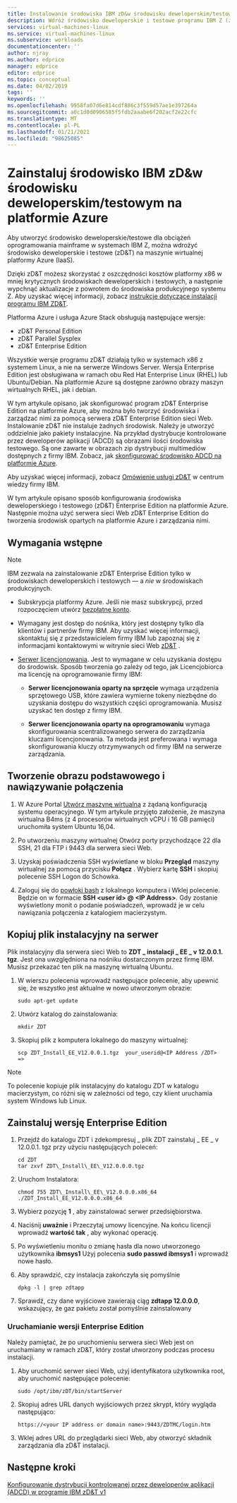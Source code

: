```yaml
---
title: Instalowanie środowiska IBM zD&w środowisku deweloperskim/testowym na platformie Azure | Microsoft Docs
description: Wdróż środowisko deweloperskie i testowe programu IBM Z (zD&T) na platformie Azure Virtual Machines (VM) jako usługa (IaaS).
services: virtual-machines-linux
ms.service: virtual-machines-linux
ms.subservice: workloads
documentationcenter: ''
author: njray
ms.author: edprice
manager: edprice
editor: edprice
ms.topic: conceptual
ms.date: 04/02/2019
tags: ''
keywords: ''
ms.openlocfilehash: 9958fa07d6e814cdf886c3f559d57ae1e397264a
ms.sourcegitcommit: a0c1d0d0906585f5fdb2aaabe6f202acf2e22cfc
ms.translationtype: MT
ms.contentlocale: pl-PL
ms.lasthandoff: 01/21/2021
ms.locfileid: "98625085"
---
```

# <a name="install-ibm-zdt-devtest-environment-on-azure"></a>Zainstaluj środowisko IBM zD&w środowisku deweloperskim/testowym na platformie Azure

Aby utworzyć środowisko deweloperskie/testowe dla obciążeń oprogramowania mainframe w systemach IBM Z, można wdrożyć środowisko deweloperskie i testowe (zD&T) na maszynie wirtualnej platformy Azure (IaaS).

Dzięki zD&T możesz skorzystać z oszczędności kosztów platformy x86 w mniej krytycznych środowiskach deweloperskich i testowych, a następnie wypchnąć aktualizacje z powrotem do środowiska produkcyjnego systemu Z. Aby uzyskać więcej informacji, zobacz [instrukcje dotyczące instalacji programu IBM ZD&T](https://www-01.ibm.com/support/docview.wss?uid=swg24044565#INSTALL).

Platforma Azure i usługa Azure Stack obsługują następujące wersje:

- zD&T Personal Edition
- zD&T Parallel Sysplex
- zD&T Enterprise Edition

Wszystkie wersje programu zD&T działają tylko w systemach x86 z systemem Linux, a nie na serwerze Windows Server. Wersja Enterprise Edition jest obsługiwana w ramach obu Red Hat Enterprise Linux (RHEL) lub Ubuntu/Debian. Na platformie Azure są dostępne zarówno obrazy maszyn wirtualnych RHEL, jak i debian.

W tym artykule opisano, jak skonfigurować program zD&T Enterprise Edition na platformie Azure, aby można było tworzyć środowiska i zarządzać nimi za pomocą serwera zD&T Enterprise Edition sieci Web. Instalowanie zD&T nie instaluje żadnych środowisk. Należy je utworzyć oddzielnie jako pakiety instalacyjne. Na przykład dystrybucje kontrolowane przez deweloperów aplikacji (ADCD) są obrazami ilości środowiska testowego. Są one zawarte w obrazach zip dystrybucji multimediów dostępnych z firmy IBM. Zobacz, jak [skonfigurować środowisko ADCD na platformie Azure](demo.md).

Aby uzyskać więcej informacji, zobacz [Omówienie usługi zD&T](https://www.ibm.com/support/knowledgecenter/en/SSTQBD_12.0.0/com.ibm.zdt.overview.gs.doc/topics/c_product_overview.html) w centrum wiedzy firmy IBM.

W tym artykule opisano sposób konfigurowania środowiska deweloperskiego i testowego (zD&T) Enterprise Edition na platformie Azure. Następnie można użyć serwera sieci Web zD&T Enterprise Edition do tworzenia środowisk opartych na platformie Azure i zarządzania nimi.

## <a name="prerequisites"></a>Wymagania wstępne

> [!NOTE]
> IBM zezwala na zainstalowanie zD&T Enterprise Edition tylko w środowiskach deweloperskich i testowych — a *nie* w środowiskach produkcyjnych.

- Subskrypcja platformy Azure. Jeśli nie masz subskrypcji, przed rozpoczęciem utwórz [bezpłatne konto](https://azure.microsoft.com/free/?WT.mc_id=A261C142F).

- Wymagany jest dostęp do nośnika, który jest dostępny tylko dla klientów i partnerów firmy IBM. Aby uzyskać więcej informacji, skontaktuj się z przedstawicielem firmy IBM lub zapoznaj się z informacjami kontaktowymi w witrynie sieci Web [zD&T](https://www.ibm.com/us-en/marketplace/z-systems-development-test-environment) .

- [Serwer licencjonowania](https://www.ibm.com/support/knowledgecenter/en/SSTQBD_12.0.0/com.ibm.zsys.rdt.tools.user.guide.doc/topics/zdt_ee.html). Jest to wymagane w celu uzyskania dostępu do środowisk. Sposób tworzenia go zależy od tego, jak Licencjobiorca ma licencję na oprogramowanie firmy IBM:

     - **Serwer licencjonowania oparty na sprzęcie** wymaga urządzenia sprzętowego USB, które zawiera wymierne tokeny niezbędne do uzyskania dostępu do wszystkich części oprogramowania. Musisz uzyskać ten dostęp z firmy IBM.

     - **Serwer licencjonowania oparty na oprogramowaniu** wymaga skonfigurowania scentralizowanego serwera do zarządzania kluczami licencjonowania. Ta metoda jest preferowana i wymaga skonfigurowania kluczy otrzymywanych od firmy IBM na serwerze zarządzania.

## <a name="create-the-base-image-and-connect"></a>Tworzenie obrazu podstawowego i nawiązywanie połączenia

1. W Azure Portal [Utwórz maszynę wirtualną](../../../linux/quick-create-portal.md) z żądaną konfiguracją systemu operacyjnego. W tym artykule przyjęto założenie, że maszyna wirtualna B4ms (z 4 procesorów wirtualnych vCPU i 16 GB pamięci) uruchomiła system Ubuntu 16,04.

2. Po utworzeniu maszyny wirtualnej Otwórz porty przychodzące 22 dla SSH, 21 dla FTP i 9443 dla serwera sieci Web.

3. Uzyskaj poświadczenia SSH wyświetlane w bloku **Przegląd** maszyny wirtualnej za pomocą przycisku **Połącz** . Wybierz kartę **SSH** i skopiuj polecenie SSH Logon do Schowka.

4. Zaloguj się do [powłoki bash](../../../../cloud-shell/quickstart.md) z lokalnego komputera i Wklej polecenie. Będzie on w formacie **SSH \<user id\> \@ \<IP Address\>**. Gdy zostanie wyświetlony monit o podanie poświadczeń, wprowadź je w celu nawiązania połączenia z katalogiem macierzystym.

## <a name="copy-the-installation-file-to-the-server"></a>Kopiuj plik instalacyjny na serwer

Plik instalacyjny dla serwera sieci Web to **ZDT \_ instalacji \_ EE \_ v 12.0.0.1. tgz**. Jest ona uwzględniona na nośniku dostarczonym przez firmę IBM. Musisz przekazać ten plik na maszynę wirtualną Ubuntu.

1. W wierszu polecenia wprowadź następujące polecenie, aby upewnić się, że wszystko jest aktualne w nowo utworzonym obrazie:

    ```
    sudo apt-get update
    ```

2. Utwórz katalog do zainstalowania:

    ```
    mkdir ZDT
    ```

3. Skopiuj plik z komputera lokalnego do maszyny wirtualnej:

    ```
    scp ZDT_Install_EE_V12.0.0.1.tgz  your_userid@<IP Address /ZDT>   =>
    ```
    
> [!NOTE]
> To polecenie kopiuje plik instalacyjny do katalogu ZDT w katalogu macierzystym, co różni się w zależności od tego, czy klient uruchamia system Windows lub Linux.

## <a name="install-the-enterprise-edition"></a>Zainstaluj wersję Enterprise Edition

1. Przejdź do katalogu ZDT i zdekompresuj \_ plik ZDT zainstaluj \_ EE \_ v 12.0.0.1. tgz przy użyciu następujących poleceń:

    ```
    cd ZDT
    tar zxvf ZDT\_Install\_EE\_V12.0.0.0.tgz
    ```

2. Uruchom Instalatora:

    ```
    chmod 755 ZDT\_Install\_EE\_V12.0.0.0.x86_64
    ./ZDT_Install_EE_V12.0.0.0.x86_64
    ```

3. Wybierz pozycję **1** , aby zainstalować serwer przedsiębiorstwa.

4. Naciśnij **uważnie** i Przeczytaj umowy licencyjne. Na końcu licencji wprowadź **wartość tak** , aby wykonać operację.

5. Po wyświetleniu monitu o zmianę hasła dla nowo utworzonego użytkownika **ibmsys1** Użyj polecenia **sudo passwd ibmsys1** i wprowadź nowe hasło.

6. Aby sprawdzić, czy instalacja zakończyła się pomyślnie

    ```
    dpkg -l | grep zdtapp
    ```

7. Sprawdź, czy dane wyjściowe zawierają ciąg **zdtapp 12.0.0.0**, wskazujący, że gaz pakietu został pomyślnie zainstalowany

### <a name="starting-enterprise-edition"></a>Uruchamianie wersji Enterprise Edition

Należy pamiętać, że po uruchomieniu serwera sieci Web jest on uruchamiany w ramach zD&T, który został utworzony podczas procesu instalacji.

1. Aby uruchomić serwer sieci Web, użyj identyfikatora użytkownika root, aby uruchomić następujące polecenie:

    ```
    sudo /opt/ibm/zDT/bin/startServer
    ```

2. Skopiuj adres URL danych wyjściowych przez skrypt, który wygląda następująco:

    ```
    https://<your IP address or domain name>:9443/ZDTMC/login.htm
    ```

3. Wklej adres URL do przeglądarki sieci Web, aby otworzyć składnik zarządzania dla zD&T instalacji.

## <a name="next-steps"></a>Następne kroki

[Konfigurowanie dystrybucji kontrolowanej przez deweloperów aplikacji (ADCD) w programie IBM zD&T v1](./demo.md)
